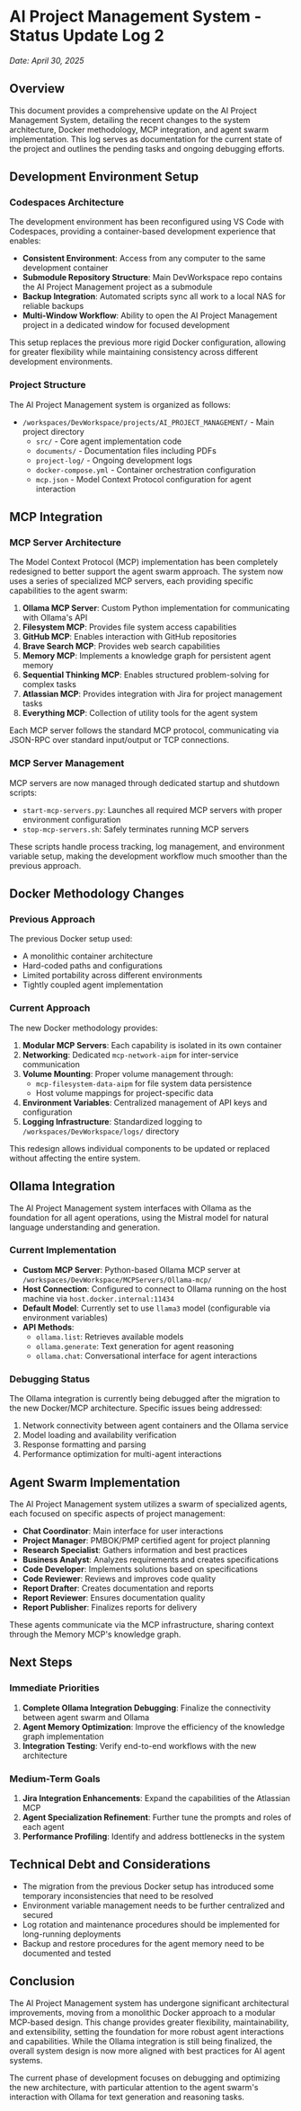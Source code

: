 # AI Project Management System - Status Update Log 2
*Date: April 30, 2025*

## Overview

This document provides a comprehensive update on the AI Project Management System, detailing the recent changes to the system architecture, Docker methodology, MCP integration, and agent swarm implementation. This log serves as documentation for the current state of the project and outlines the pending tasks and ongoing debugging efforts.

## Development Environment Setup

### Codespaces Architecture

The development environment has been reconfigured using VS Code with Codespaces, providing a container-based development experience that enables:

- **Consistent Environment**: Access from any computer to the same development container
- **Submodule Repository Structure**: Main DevWorkspace repo contains the AI Project Management project as a submodule
- **Backup Integration**: Automated scripts sync all work to a local NAS for reliable backups
- **Multi-Window Workflow**: Ability to open the AI Project Management project in a dedicated window for focused development

This setup replaces the previous more rigid Docker configuration, allowing for greater flexibility while maintaining consistency across different development environments.

### Project Structure

The AI Project Management system is organized as follows:

- `/workspaces/DevWorkspace/projects/AI_PROJECT_MANAGEMENT/` - Main project directory
  - `src/` - Core agent implementation code
  - `documents/` - Documentation files including PDFs
  - `project-log/` - Ongoing development logs
  - `docker-compose.yml` - Container orchestration configuration
  - `mcp.json` - Model Context Protocol configuration for agent interaction

## MCP Integration

### MCP Server Architecture

The Model Context Protocol (MCP) implementation has been completely redesigned to better support the agent swarm approach. The system now uses a series of specialized MCP servers, each providing specific capabilities to the agent swarm:

1. **Ollama MCP Server**: Custom Python implementation for communicating with Ollama's API
2. **Filesystem MCP**: Provides file system access capabilities
3. **GitHub MCP**: Enables interaction with GitHub repositories
4. **Brave Search MCP**: Provides web search capabilities
5. **Memory MCP**: Implements a knowledge graph for persistent agent memory
6. **Sequential Thinking MCP**: Enables structured problem-solving for complex tasks
7. **Atlassian MCP**: Provides integration with Jira for project management tasks
8. **Everything MCP**: Collection of utility tools for the agent system

Each MCP server follows the standard MCP protocol, communicating via JSON-RPC over standard input/output or TCP connections.

### MCP Server Management

MCP servers are now managed through dedicated startup and shutdown scripts:

- `start-mcp-servers.py`: Launches all required MCP servers with proper environment configuration
- `stop-mcp-servers.sh`: Safely terminates running MCP servers

These scripts handle process tracking, log management, and environment variable setup, making the development workflow much smoother than the previous approach.

## Docker Methodology Changes

### Previous Approach

The previous Docker setup used:
- A monolithic container architecture
- Hard-coded paths and configurations
- Limited portability across different environments
- Tightly coupled agent implementation

### Current Approach

The new Docker methodology provides:

1. **Modular MCP Servers**: Each capability is isolated in its own container
2. **Networking**: Dedicated `mcp-network-aipm` for inter-service communication
3. **Volume Mounting**: Proper volume management through:
   - `mcp-filesystem-data-aipm` for file system data persistence
   - Host volume mappings for project-specific data
4. **Environment Variables**: Centralized management of API keys and configuration
5. **Logging Infrastructure**: Standardized logging to `/workspaces/DevWorkspace/logs/` directory

This redesign allows individual components to be updated or replaced without affecting the entire system.

## Ollama Integration

The AI Project Management system interfaces with Ollama as the foundation for all agent operations, using the Mistral model for natural language understanding and generation.

### Current Implementation

- **Custom MCP Server**: Python-based Ollama MCP server at `/workspaces/DevWorkspace/MCPServers/Ollama-mcp/`
- **Host Connection**: Configured to connect to Ollama running on the host machine via `host.docker.internal:11434`
- **Default Model**: Currently set to use `llama3` model (configurable via environment variables)
- **API Methods**:
  - `ollama.list`: Retrieves available models
  - `ollama.generate`: Text generation for agent reasoning
  - `ollama.chat`: Conversational interface for agent interactions

### Debugging Status

The Ollama integration is currently being debugged after the migration to the new Docker/MCP architecture. Specific issues being addressed:

1. Network connectivity between agent containers and the Ollama service
2. Model loading and availability verification
3. Response formatting and parsing
4. Performance optimization for multi-agent interactions

## Agent Swarm Implementation

The AI Project Management system utilizes a swarm of specialized agents, each focused on specific aspects of project management:

- **Chat Coordinator**: Main interface for user interactions
- **Project Manager**: PMBOK/PMP certified agent for project planning
- **Research Specialist**: Gathers information and best practices
- **Business Analyst**: Analyzes requirements and creates specifications
- **Code Developer**: Implements solutions based on specifications
- **Code Reviewer**: Reviews and improves code quality
- **Report Drafter**: Creates documentation and reports
- **Report Reviewer**: Ensures documentation quality
- **Report Publisher**: Finalizes reports for delivery

These agents communicate via the MCP infrastructure, sharing context through the Memory MCP's knowledge graph.

## Next Steps

### Immediate Priorities

1. **Complete Ollama Integration Debugging**: Finalize the connectivity between agent swarm and Ollama
2. **Agent Memory Optimization**: Improve the efficiency of the knowledge graph implementation
3. **Integration Testing**: Verify end-to-end workflows with the new architecture

### Medium-Term Goals

1. **Jira Integration Enhancements**: Expand the capabilities of the Atlassian MCP
2. **Agent Specialization Refinement**: Further tune the prompts and roles of each agent
3. **Performance Profiling**: Identify and address bottlenecks in the system

## Technical Debt and Considerations

- The migration from the previous Docker setup has introduced some temporary inconsistencies that need to be resolved
- Environment variable management needs to be further centralized and secured
- Log rotation and maintenance procedures should be implemented for long-running deployments
- Backup and restore procedures for the agent memory need to be documented and tested

## Conclusion

The AI Project Management system has undergone significant architectural improvements, moving from a monolithic Docker approach to a modular MCP-based design. This change provides greater flexibility, maintainability, and extensibility, setting the foundation for more robust agent interactions and capabilities. While the Ollama integration is still being finalized, the overall system design is now more aligned with best practices for AI agent systems.

The current phase of development focuses on debugging and optimizing the new architecture, with particular attention to the agent swarm's interaction with Ollama for text generation and reasoning tasks.